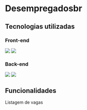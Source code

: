 # Desempregadosbr

## Tecnologias utilizadas

### Front-end
<div>
    <img src='https://img.shields.io/badge/Bootstrap-563D7C?style=for-the-badge&logo=bootstrap&logoColor=white' />
    <img src='https://img.shields.io/badge/jQuery-0769AD?style=for-the-badge&logo=jquery&logoColor=white' />
</div>

### Back-end

<div>
    <img src='https://img.shields.io/badge/Laravel-FF2D20?style=for-the-badge&logo=laravel&logoColor=white' />
    <img src='https://img.shields.io/badge/MySQL-00000F?style=for-the-badge&logo=mysql&logoColor=white' />
</div>

## Funcionalidades

<p>Listagem de vagas</p>

